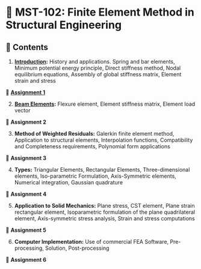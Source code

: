 # 📘 MST-102: Finite Element Method in Structural Engineering  


## 📑 Contents

1) **[Introduction](Unit_1.md):** History and applications. Spring and bar elements, Minimum potential energy principle, Direct stiffness method, Nodal equilibrium equations, Assembly of global stiffness matrix, Element strain and stress  

📌 **[Assignment 1](Assignment_2025/1.md)**

2) **[Beam Elements](Unit_2.md):** Flexure element, Element stiffness matrix, Element load vector  

📌 **Assignment 2**

3) **Method of Weighted Residuals:** Galerkin finite element method, Application to structural elements, Interpolation functions, Compatibility and Completeness requirements, Polynomial form applications  

📌 **Assignment 3**

4) **Types:** Triangular Elements, Rectangular Elements, Three-dimensional elements, Iso-parametric Formulation, Axis-Symmetric elements, Numerical integration, Gaussian quadrature  

📌 **Assignment 4**

5) **Application to Solid Mechanics:** Plane stress, CST element, Plane strain rectangular element, Isoparametric formulation of the plane quadrilateral element, Axis-symmetric stress analysis, Strain and stress computations  

📌 **Assignment 5**

6) **Computer Implementation:** Use of commercial FEA Software, Pre-processing, Solution, Post-processing 

📌 **Assignment 6**
